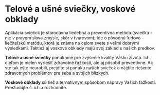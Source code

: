 Telové a ušné sviečky, voskové obklady
======================================

Aplikácia sviečok je starodávna liečebná a preventívna metóda (sviečka - nie v
pravom slova zmysle, skôr v tvarovom); ide o pôvodnú ľudovo - liečiteľskú
metódu, ktorá je známa na celom svete s veľmi dobrými výsledkami. Taktiež aj
voskové obklady majú svoj základ u našich predkov.

**Telové a ušné sviečky** ponúkame pre zvýšenie kvality Vášho života. Ich cieľom
je nielen vyriešiť zdravotné ťažkosti, ale aj pôsobiť preventívne. Ak ste tak
ešte neurobili, prejdite si ponuku našich sviečok a nájdite riešenie zdravotných
problémov pre seba a svojich blízkych.

**Voskové obklady** sú tiež alternatívnym spôsobom nápravy Vašich ťažkostí.
Preštudujte si ich a rozhodnite.
